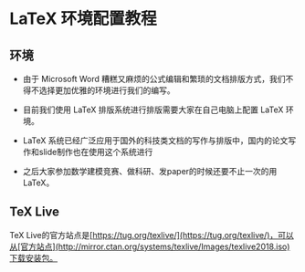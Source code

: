 # LaTeX 环境配置教程

## 环境

- 由于 Microsoft Word 糟糕又麻烦的公式编辑和繁琐的文档排版方式，我们不得不选择更加优雅的环境进行我们的编写。
- 目前我们使用 LaTeX 排版系统进行排版需要大家在自己电脑上配置 LaTeX 环境。

- LaTeX 系统已经广泛应用于国外的科技类文档的写作与排版中，国内的论文写作和slide制作也在使用这个系统进行

- 之后大家参加数学建模竞赛、做科研、发paper的时候还要不止一次的用LaTeX。

## TeX Live

TeX Live的官方站点是[https://tug.org/texlive/](https://tug.org/texlive/)，可以从[官方站点](http://mirror.ctan.org/systems/texlive/Images/texlive2018.iso)下载安装包。
